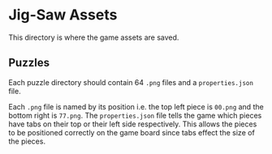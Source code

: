 # Jig-Saw Assets
This directory is where the game assets are saved.

## Puzzles
Each puzzle directory should contain 64 `.png` files and a `properties.json` file.

Each `.png` file is named by its position i.e. the top left piece is `00.png` and the bottom right is `77.png`. The `properties.json` file tells the game which pieces have tabs on their top or their left side respectively. This allows the pieces to be positioned correctly on the game board since tabs effect the size of the pieces.
